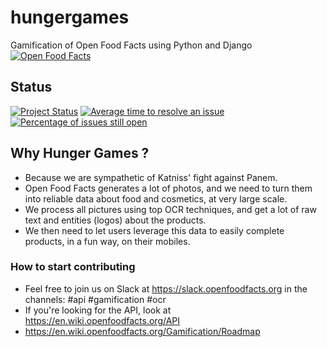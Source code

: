 # hungergames
Gamification of Open Food Facts using Python and Django<br>
[![Open Food Facts](https://static.openfoodfacts.org/images/misc/openfoodfacts-logo-en-178x150.png)](https://world.openfoodfacts.org/)

## Status ##
[![Project Status](https://opensource.box.com/badges/active.svg)](https://opensource.box.com/badges)
[![Average time to resolve an issue](https://isitmaintained.com/badge/resolution/openfoodfacts/hungergames.svg)](https://isitmaintained.com/project/openfoodfacts/hungergames "Average time to resolve an issue")
[![Percentage of issues still open](https://isitmaintained.com/badge/open/openfoodfacts/hungergames.svg)](https://isitmaintained.com/project/openfoodfacts/hungergames "Percentage of issues still open")

##  Why Hunger Games ? ##
- Because we are sympathetic of Katniss' fight against Panem.
- Open Food Facts generates a lot of photos, and we need to turn them into reliable data about food and cosmetics, at very large scale.
- We process all pictures using top OCR techniques, and get a lot of raw text and entities (logos) about the products.
- We then need to let users leverage this data to easily complete products, in a fun way, on their mobiles.

### How to start contributing ###

- Feel free to join us on Slack at https://slack.openfoodfacts.org in the channels: #api #gamification #ocr
- If you're looking for the API, look at https://en.wiki.openfoodfacts.org/API
- https://en.wiki.openfoodfacts.org/Gamification/Roadmap
